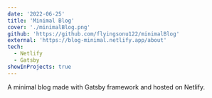 ```yaml
---
date: '2022-06-25'
title: 'Minimal Blog'
cover: './minimalBlog.png'
github: 'https://github.com/flyingsonu122/minimalBlog'
external: 'https://blog-minimal.netlify.app/about'
tech:
  - Netlify
  - Gatsby
showInProjects: true
---
```


A minimal blog made with Gatsby framework and hosted on Netlify.
